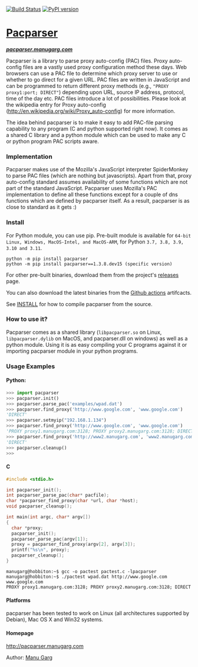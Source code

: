 [![Build Status](https://github.com/manugarg/pacparser/actions/workflows/build.yml/badge.svg)](https://github.com/manugarg/pacparser/actions/workflows/build.yml)
[![PyPI version](https://badge.fury.io/py/pacparser.svg)](https://badge.fury.io/py/pacparser)

# [Pacparser](http://pacparser.manugarg.com)
***[pacparser.manugarg.com](http://pacparser.manugarg.com)***

Pacparser is a library to parse proxy auto-config (PAC) files. Proxy auto-config
files are a vastly used proxy configuration method these days. Web browsers can
use a PAC file to determine which proxy server to use or whether to go direct
for a given URL. PAC files are written in JavaScript and can be programmed to
return different proxy methods (e.g., `"PROXY proxy1:port; DIRECT"`) depending
upon URL, source IP address, protocol, time of the day etc. PAC files introduce
a lot of possibilities. Please look at the wikipedia entry for Proxy auto-config
(<http://en.wikipedia.org/wiki/Proxy_auto-config>) for more information.

The idea behind pacparser is to make it easy to add PAC-file parsing capability
to any program (C and python supported right now). It comes as a shared C library
and a python module which can be used to make any C or python program PAC scripts
aware.

### Implementation
Pacparser makes use of the Mozilla's JavaScript interpreter SpiderMonkey to parse
PAC files (which are nothing but javascripts). Apart from that, proxy
auto-config standard assumes availability of some functions which are not
part of the standard JavaScript. Pacparser uses Mozilla's PAC implementation to
define all these functions except for a couple of dns functions which are defined by
pacparser itself. As a result, pacparser is as close to standard as it gets :)

### Install

For Python module, you can use pip. Pre-built module is available for `64-bit Linux,
Windows, MacOS-Intel, and MacOS-ARM`, for Python `3.7, 3.8, 3.9, 3.10 and 3.11`.
```
python -m pip install pacparser
python -m pip install pacparser==1.3.8.dev15 (specific version)
```

For other pre-built binaries, download them from the project's [releases](
  https://github.com/manugarg/pacparser/releases) page.
  
You can also download the latest binaries from the [Github actions](
  https://github.com/manugarg/pacparser/actions) artifcacts.

See [INSTALL](https://github.com/manugarg/pacparser/blob/master/INSTALL) for how
to compile pacparser from the source.

### How to use it?
Pacparser comes as a shared library (`libpacparser.so` on Linux, `libpacparser.dylib`
on MacOS, and pacparser.dll on windows) as well as a python module. Using it is as
easy compiling your C programs against it or importing pacparser module in your
python programs.

### Usage Examples

#### Python:
```python
>>> import pacparser
>>> pacparser.init()
>>> pacparser.parse_pac('examples/wpad.dat')
>>> pacparser.find_proxy('http://www.google.com', 'www.google.com')
'DIRECT'
>>> pacparser.setmyip("192.168.1.134")
>>> pacparser.find_proxy('http://www.google.com', 'www.google.com')
'PROXY proxy1.manugarg.com:3128; PROXY proxy2.manugarg.com:3128; DIRECT'
>>> pacparser.find_proxy('http://www2.manugarg.com', 'www2.manugarg.com')
'DIRECT'
>>> pacparser.cleanup()
>>>
```

#### C
```C
#include <stdio.h>

int pacparser_init();
int pacparser_parse_pac(char* pacfile);
char *pacparser_find_proxy(char *url, char *host);
void pacparser_cleanup();

int main(int argc, char* argv[])
{
  char *proxy;
  pacparser_init();
  pacparser_parse_pac(argv[1]);
  proxy = pacparser_find_proxy(argv[2], argv[3]);
  printf("%s\n", proxy);
  pacparser_cleanup();
}
```
```
manugarg@hobbiton:~$ gcc -o pactest pactest.c -lpacparser
manugarg@hobbiton:~$ ./pactest wpad.dat http://www.google.com www.google.com
PROXY proxy1.manugarg.com:3128; PROXY proxy2.manugarg.com:3128; DIRECT
```

#### Platforms
pacparser has been tested to work on Linux (all architectures supported by
Debian), Mac OS X and Win32 systems.

#### Homepage
http://pacparser.manugarg.com

Author: [Manu Garg](http://github.com/manugarg)

